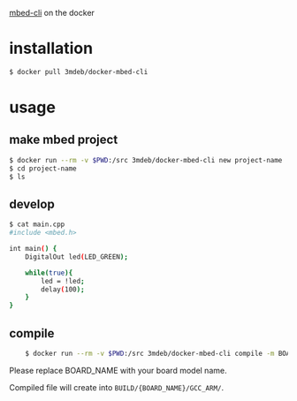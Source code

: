 [mbed-cli](https://github.com/ARMmbed/mbed-cli) on the docker

installation
============
``` sh
$ docker pull 3mdeb/docker-mbed-cli
```

usage
=====
## make mbed project
``` sh
$ docker run --rm -v $PWD:/src 3mdeb/docker-mbed-cli new project-name
$ cd project-name
$ ls
```

## develop
``` sh
$ cat main.cpp
#include <mbed.h>

int main() {
	DigitalOut led(LED_GREEN);

	while(true){
		led = !led;
		delay(100);
	}
}
```

## compile
``` sh
	$ docker run --rm -v $PWD:/src 3mdeb/docker-mbed-cli compile -m BOARD_NAME
```
Please replace BOARD\_NAME with your board model name.

Compiled file will create into `BUILD/{BOARD_NAME}/GCC_ARM/`.
